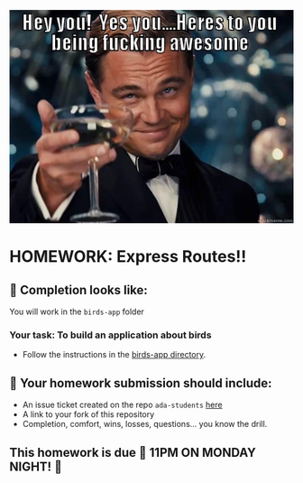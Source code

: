 ![You are awesome image](./img/awesome.jpg)


# HOMEWORK: Express Routes!!

## 🚀 Completion looks like:

You will work in the `birds-app` folder

### Your task: To build an application about birds

- Follow the instructions in the [birds-app directory](./birds-app).

## 🚀 Your homework submission should include:

- An issue ticket created on the repo `ada-students` [here](https://git.generalassemb.ly/nyc-wdi-ada/ada-students/issues/new)
- A link to your fork of this repository
- Completion, comfort, wins, losses, questions... you know the drill.

## This homework is due 🚨 11PM ON MONDAY NIGHT! 🚨
